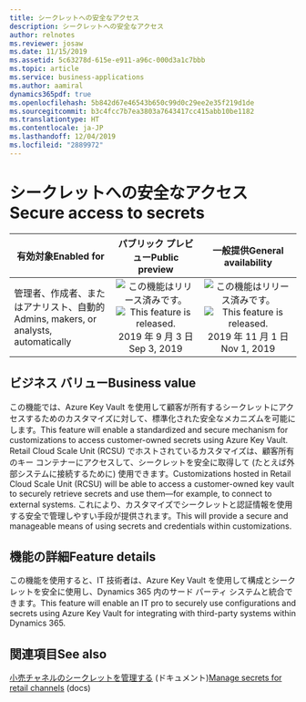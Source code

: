 ```yaml
---
title: シークレットへの安全なアクセス
description: シークレットへの安全なアクセス
author: relnotes
ms.reviewer: josaw
ms.date: 11/15/2019
ms.assetid: 5c63278d-615e-e911-a96c-000d3a1c7bbb
ms.topic: article
ms.service: business-applications
ms.author: aamiral
dynamics365pdf: true
ms.openlocfilehash: 5b842d67e46543b650c99d0c29ee2e35f219d1de
ms.sourcegitcommit: b3c4fcc7b7ea3803a7643417cc415abb10be1182
ms.translationtype: HT
ms.contentlocale: ja-JP
ms.lasthandoff: 12/04/2019
ms.locfileid: "2889972"
---
```

# <a name="secure-access-to-secrets"></a><span data-ttu-id="c857e-103">シークレットへの安全なアクセス</span><span class="sxs-lookup"><span data-stu-id="c857e-103">Secure access to secrets</span></span>


| <span data-ttu-id="c857e-104">有効対象</span><span class="sxs-lookup"><span data-stu-id="c857e-104">Enabled for</span></span>    |  <span data-ttu-id="c857e-105">パブリック プレビュー</span><span class="sxs-lookup"><span data-stu-id="c857e-105">Public preview</span></span> | <span data-ttu-id="c857e-106">一般提供</span><span class="sxs-lookup"><span data-stu-id="c857e-106">General availability</span></span> | 
| ---------- | :----------: |:----------: |
|<span data-ttu-id="c857e-107">管理者、作成者、またはアナリスト、自動的</span><span class="sxs-lookup"><span data-stu-id="c857e-107">Admins, makers, or analysts, automatically</span></span>|<span data-ttu-id="c857e-108">![この機能はリリース済みです。](/dynamics365-release-plan/media/green-checkmark.png "この機能はリリース済みです。")</span><span class="sxs-lookup"><span data-stu-id="c857e-108">![This feature is released.](/dynamics365-release-plan/media/green-checkmark.png "This feature is released.")</span></span> <span data-ttu-id="c857e-109">2019 年 9 月 3 日</span><span class="sxs-lookup"><span data-stu-id="c857e-109">Sep 3, 2019</span></span>| <span data-ttu-id="c857e-110">![この機能はリリース済みです。](/dynamics365-release-plan/media/green-checkmark.png "この機能はリリース済みです。")</span><span class="sxs-lookup"><span data-stu-id="c857e-110">![This feature is released.](/dynamics365-release-plan/media/green-checkmark.png "This feature is released.")</span></span> <span data-ttu-id="c857e-111">2019 年 11 月 1 日</span><span class="sxs-lookup"><span data-stu-id="c857e-111">Nov 1, 2019</span></span>|


## <a name="business-value"></a><span data-ttu-id="c857e-112">ビジネス バリュー</span><span class="sxs-lookup"><span data-stu-id="c857e-112">Business value</span></span>
<!-- bv start -->
<span data-ttu-id="c857e-113">この機能では、Azure Key Vault を使用して顧客が所有するシークレットにアクセスするためのカスタマイズに対して、標準化された安全なメカニズムを可能にします。</span><span class="sxs-lookup"><span data-stu-id="c857e-113">This feature will enable a standardized and secure mechanism for customizations to access customer-owned secrets using Azure Key Vault.</span></span> <span data-ttu-id="c857e-114">Retail Cloud Scale Unit (RCSU) でホストされているカスタマイズは、顧客所有のキー コンテナーにアクセスして、シークレットを安全に取得して (たとえば外部システムに接続するために) 使用できます。</span><span class="sxs-lookup"><span data-stu-id="c857e-114">Customizations hosted in Retail Cloud Scale Unit (RCSU) will be able to access a customer-owned key vault to securely retrieve secrets and use them—for example, to connect to external systems.</span></span> <span data-ttu-id="c857e-115">これにより、カスタマイズでシークレットと認証情報を使用する安全で管理しやすい手段が提供されます。</span><span class="sxs-lookup"><span data-stu-id="c857e-115">This will provide a secure and manageable means of using secrets and credentials within customizations.</span></span>
<!-- bv end -->



## <a name="feature-details"></a><span data-ttu-id="c857e-116">機能の詳細</span><span class="sxs-lookup"><span data-stu-id="c857e-116">Feature details</span></span>
<!--feature detail start -->
<span data-ttu-id="c857e-117">この機能を使用すると、IT 技術者は、Azure Key Vault を使用して構成とシークレットを安全に使用し、Dynamics 365 内のサード パーティ システムと統合できます。</span><span class="sxs-lookup"><span data-stu-id="c857e-117">This feature will enable an IT pro to securely use configurations and secrets using Azure Key Vault for integrating with third-party systems within Dynamics 365.</span></span>
<!--feature detail end -->










## <a name="see-also"></a><span data-ttu-id="c857e-118">関連項目</span><span class="sxs-lookup"><span data-stu-id="c857e-118">See also</span></span>

<span data-ttu-id="c857e-119">[小売チャネルのシークレットを管理する](https://docs.microsoft.com/dynamics365/retail/dev-itpro/manage-secrets) (ドキュメント)</span><span class="sxs-lookup"><span data-stu-id="c857e-119">[Manage secrets for retail channels](https://docs.microsoft.com/dynamics365/retail/dev-itpro/manage-secrets) (docs)</span></span>

